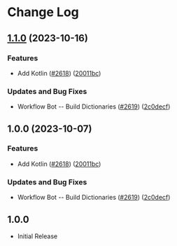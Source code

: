# Change Log

## [1.1.0](https://github.com/calvinballing/cspell-dicts/compare/@cspell/dict-kotlin-v1.0.0...@cspell/dict-kotlin@1.1.0) (2023-10-16)


### Features

* Add Kotlin ([#2618](https://github.com/calvinballing/cspell-dicts/issues/2618)) ([20011bc](https://github.com/calvinballing/cspell-dicts/commit/20011bcc4c65ed5530b6c44b6d6724e32277e45f))


### Updates and Bug Fixes

* Workflow Bot -- Build Dictionaries ([#2619](https://github.com/calvinballing/cspell-dicts/issues/2619)) ([2c0decf](https://github.com/calvinballing/cspell-dicts/commit/2c0decf2737f77640d02274112b44e0e3de229ee))

## 1.0.0 (2023-10-07)


### Features

* Add Kotlin ([#2618](https://github.com/streetsidesoftware/cspell-dicts/issues/2618)) ([20011bc](https://github.com/streetsidesoftware/cspell-dicts/commit/20011bcc4c65ed5530b6c44b6d6724e32277e45f))


### Updates and Bug Fixes

* Workflow Bot -- Build Dictionaries ([#2619](https://github.com/streetsidesoftware/cspell-dicts/issues/2619)) ([2c0decf](https://github.com/streetsidesoftware/cspell-dicts/commit/2c0decf2737f77640d02274112b44e0e3de229ee))

## 1.0.0

- Initial Release
